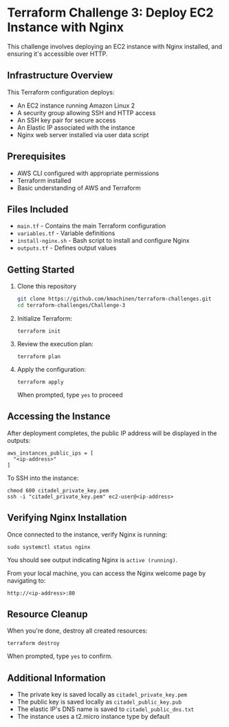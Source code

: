 # Terraform Challenge 3: Deploy EC2 Instance with Nginx

This challenge involves deploying an EC2 instance with Nginx installed, and ensuring it's accessible over HTTP.

## Infrastructure Overview

This Terraform configuration deploys:

- An EC2 instance running Amazon Linux 2
- A security group allowing SSH and HTTP access
- An SSH key pair for secure access
- An Elastic IP associated with the instance
- Nginx web server installed via user data script

## Prerequisites

- AWS CLI configured with appropriate permissions
- Terraform installed
- Basic understanding of AWS and Terraform

## Files Included

- `main.tf` - Contains the main Terraform configuration
- `variables.tf` - Variable definitions
- `install-nginx.sh` - Bash script to install and configure Nginx
- `outputs.tf` - Defines output values

## Getting Started

1. Clone this repository
   ```bash
   git clone https://github.com/kmachinen/terraform-challenges.git
   cd terraform-challenges/Challenge-3
   ```
2. Initialize Terraform:
   ```
   terraform init
   ```
3. Review the execution plan:
   ```
   terraform plan
   ```
4. Apply the configuration:
   ```
   terraform apply
   ```
   When prompted, type `yes` to proceed

## Accessing the Instance

After deployment completes, the public IP address will be displayed in the outputs:

```
aws_instances_public_ips = [
  "<ip-address>"
]
```

To SSH into the instance:

```
chmod 600 citadel_private_key.pem
ssh -i "citadel_private_key.pem" ec2-user@<ip-address>
```

## Verifying Nginx Installation

Once connected to the instance, verify Nginx is running:

```
sudo systemctl status nginx
```

You should see output indicating Nginx is `active (running)`.

From your local machine, you can access the Nginx welcome page by navigating to:

```
http://<ip-address>:80
```

## Resource Cleanup

When you're done, destroy all created resources:

```
terraform destroy
```

When prompted, type `yes` to confirm.

## Additional Information

- The private key is saved locally as `citadel_private_key.pem`
- The public key is saved locally as `citadel_public_key.pub`
- The elastic IP's DNS name is saved to `citadel_public_dns.txt`
- The instance uses a t2.micro instance type by default
